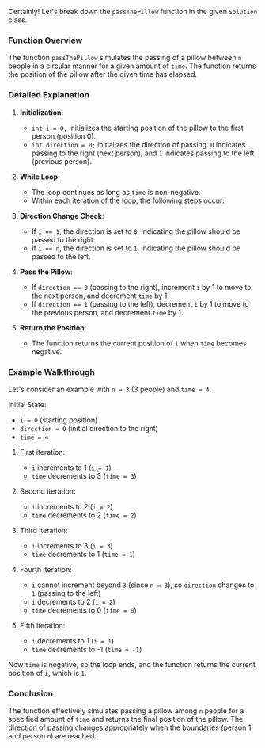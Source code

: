 Certainly! Let's break down the `passThePillow` function in the given `Solution` class.

### Function Overview
The function `passThePillow` simulates the passing of a pillow between `n` people in a circular manner for a given amount of `time`. The function returns the position of the pillow after the given time has elapsed.

### Detailed Explanation

1. **Initialization**:
   - `int i = 0;` initializes the starting position of the pillow to the first person (position 0).
   - `int direction = 0;` initializes the direction of passing. `0` indicates passing to the right (next person), and `1` indicates passing to the left (previous person).

2. **While Loop**:
   - The loop continues as long as `time` is non-negative.
   - Within each iteration of the loop, the following steps occur:

3. **Direction Change Check**:
   - If `i == 1`, the direction is set to `0`, indicating the pillow should be passed to the right.
   - If `i == n`, the direction is set to `1`, indicating the pillow should be passed to the left.

4. **Pass the Pillow**:
   - If `direction == 0` (passing to the right), increment `i` by 1 to move to the next person, and decrement `time` by 1.
   - If `direction == 1` (passing to the left), decrement `i` by 1 to move to the previous person, and decrement `time` by 1.

5. **Return the Position**:
   - The function returns the current position of `i` when `time` becomes negative.

### Example Walkthrough

Let's consider an example with `n = 3` (3 people) and `time = 4`.

Initial State:
- `i = 0` (starting position)
- `direction = 0` (initial direction to the right)
- `time = 4`

1. First iteration:
   - `i` increments to 1 (`i = 1`)
   - `time` decrements to 3 (`time = 3`)

2. Second iteration:
   - `i` increments to 2 (`i = 2`)
   - `time` decrements to 2 (`time = 2`)

3. Third iteration:
   - `i` increments to 3 (`i = 3`)
   - `time` decrements to 1 (`time = 1`)

4. Fourth iteration:
   - `i` cannot increment beyond `3` (since `n = 3`), so `direction` changes to `1` (passing to the left)
   - `i` decrements to 2 (`i = 2`)
   - `time` decrements to 0 (`time = 0`)

5. Fifth iteration:
   - `i` decrements to 1 (`i = 1`)
   - `time` decrements to -1 (`time = -1`)

Now `time` is negative, so the loop ends, and the function returns the current position of `i`, which is `1`.

### Conclusion
The function effectively simulates passing a pillow among `n` people for a specified amount of `time` and returns the final position of the pillow. The direction of passing changes appropriately when the boundaries (person 1 and person `n`) are reached.